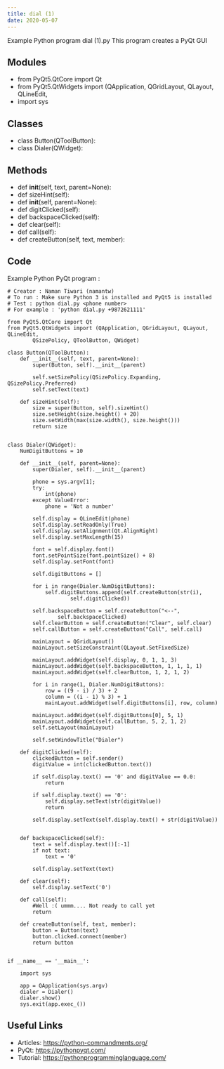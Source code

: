 ```yaml
---
title: dial (1)
date: 2020-05-07
---
```

Example Python program dial (1).py
This program creates a PyQt GUI

## Modules

* from PyQt5.QtCore import Qt
* from PyQt5.QtWidgets import (QApplication, QGridLayout, QLayout, QLineEdit,
* import sys

## Classes

* class Button(QToolButton):
* class Dialer(QWidget):

## Methods

* def __init__(self, text, parent=None):
* def sizeHint(self):
* def __init__(self, parent=None):
* def digitClicked(self):
* def backspaceClicked(self):
* def clear(self):
* def call(self):
* def createButton(self, text, member):

## Code

Example Python PyQt program :

    # Creator : Naman Tiwari (namantw)
    # To run : Make sure Python 3 is installed and PyQt5 is installed
    # Test : python dial.py <phone number>
    # For example : 'python dial.py +9872621111'
    
    from PyQt5.QtCore import Qt
    from PyQt5.QtWidgets import (QApplication, QGridLayout, QLayout, QLineEdit,
            QSizePolicy, QToolButton, QWidget)
    
    class Button(QToolButton):
        def __init__(self, text, parent=None):
            super(Button, self).__init__(parent)
    
            self.setSizePolicy(QSizePolicy.Expanding, QSizePolicy.Preferred)
            self.setText(text)
    
        def sizeHint(self):
            size = super(Button, self).sizeHint()
            size.setHeight(size.height() + 20)
            size.setWidth(max(size.width(), size.height()))
            return size
    
    
    class Dialer(QWidget):
        NumDigitButtons = 10
        
        def __init__(self, parent=None):
            super(Dialer, self).__init__(parent)
    
            phone = sys.argv[1];
            try: 
                int(phone)
            except ValueError:
                phone = 'Not a number'
    
            self.display = QLineEdit(phone)
            self.display.setReadOnly(True)
            self.display.setAlignment(Qt.AlignRight)
            self.display.setMaxLength(15)
    
            font = self.display.font()
            font.setPointSize(font.pointSize() + 8)
            self.display.setFont(font)
    
            self.digitButtons = []
            
            for i in range(Dialer.NumDigitButtons):
                self.digitButtons.append(self.createButton(str(i),
                        self.digitClicked))
    
            self.backspaceButton = self.createButton("<--",
                    self.backspaceClicked)
            self.clearButton = self.createButton("Clear", self.clear)
            self.callButton = self.createButton("Call", self.call)
    
            mainLayout = QGridLayout()
            mainLayout.setSizeConstraint(QLayout.SetFixedSize)
    
            mainLayout.addWidget(self.display, 0, 1, 1, 3)
            mainLayout.addWidget(self.backspaceButton, 1, 1, 1, 1)
            mainLayout.addWidget(self.clearButton, 1, 2, 1, 2)
    
            for i in range(1, Dialer.NumDigitButtons):
                row = ((9 - i) / 3) + 2
                column = ((i - 1) % 3) + 1
                mainLayout.addWidget(self.digitButtons[i], row, column)
    
            mainLayout.addWidget(self.digitButtons[0], 5, 1)
            mainLayout.addWidget(self.callButton, 5, 2, 1, 2)
            self.setLayout(mainLayout)
    
            self.setWindowTitle("Dialer")
    
        def digitClicked(self):
            clickedButton = self.sender()
            digitValue = int(clickedButton.text())
    
            if self.display.text() == '0' and digitValue == 0.0:
                return
    
            if self.display.text() == '0':  
                self.display.setText(str(digitValue))
                return
    
            self.display.setText(self.display.text() + str(digitValue))
    
    
        def backspaceClicked(self):
            text = self.display.text()[:-1]
            if not text:
                text = '0'
    
            self.display.setText(text)
    
        def clear(self):
            self.display.setText('0')
    
        def call(self):
            #Well :( ummm.... Not ready to call yet
            return
    
        def createButton(self, text, member):
            button = Button(text)
            button.clicked.connect(member)
            return button
    
    
    if __name__ == '__main__':
    
        import sys
    
        app = QApplication(sys.argv)
        dialer = Dialer()
        dialer.show()
        sys.exit(app.exec_())

## Useful Links

- Articles: https://python-commandments.org/
- PyQt: https://pythonpyqt.com/
- Tutorial: https://pythonprogramminglanguage.com/
